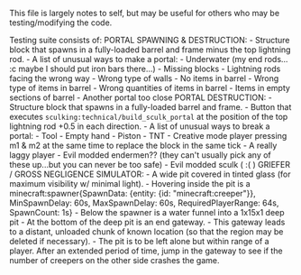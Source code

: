 This file is largely notes to self, but may be useful for others who may be testing/modifying the code.

Testing suite consists of:
  PORTAL SPAWNING & DESTRUCTION:
    - Structure block that spawns in a fully-loaded barrel and frame minus the top lightning rod.
    - A list of unusual ways to make a portal:
      - Underwater (my end rods... :c maybe I should put iron bars there...)
      - Missing blocks
      - Lightning rods facing the wrong way
      - Wrong type of walls
      - No items in barrel
      - Wrong type of items in barrel
      - Wrong quantities of items in barrel
      - Items in empty sections of barrel
      - Another portal too close
  PORTAL DESTRUCTION:
    - Structure block that spawns in a fully-loaded barrel and frame.
    - Button that executes `sculking:technical/build_sculk_portal` at the position of the top lightning rod +0.5 in each direction.
    - A list of unusual ways to break a portal:
      - Tool
      - Empty hand
      - Piston
      - TNT
      - Creative mode player pressing m1 & m2 at the same time to replace the block in the same tick
      - A really laggy player
      - Evil modded endermen?? (they can't usually pick any of these up...but you can never be too safe)
      - Evil modded sculk ( :( )
  GRIEFER / GROSS NEGLIGENCE SIMULATOR:
    - A wide pit covered in tinted glass (for maximum visibility w/ minimal light).
    - Hovering inside the pit is a minecraft:spawner{SpawnData: {entity: {id: "minecraft:creeper"}}, MinSpawnDelay: 60s, MaxSpawnDelay: 60s, RequiredPlayerRange: 64s, SpawnCount: 1s}
    - Below the spawner is a water funnel into a 1x15x1 deep pit
    - At the bottom of the deep pit is an end gateway.
    - This gateway leads to a distant, unloaded chunk of known location (so that the region may be deleted if necessary).
    - The pit is to be left alone but within range of a player. After an extended period of time, jump in the gateway to see if the number of creepers on the other side crashes the game.